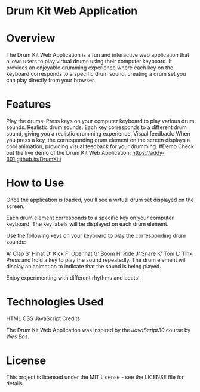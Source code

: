 # Drum Kit Web Application

# Overview
The Drum Kit Web Application is a fun and interactive web application that allows users to play virtual drums using their computer keyboard. It provides an enjoyable drumming experience where each key on the keyboard corresponds to a specific drum sound, creating a drum set you can play directly from your browser.

# Features
Play the drums: Press keys on your computer keyboard to play various drum sounds.
Realistic drum sounds: Each key corresponds to a different drum sound, giving you a realistic drumming experience.
Visual feedback: When you press a key, the corresponding drum element on the screen displays a cool animation, providing visual feedback for your drumming.
#Demo
Check out the live demo of the Drum Kit Web Application: https://addy-301.github.io/DrumKit/

# How to Use
Once the application is loaded, you'll see a virtual drum set displayed on the screen.

Each drum element corresponds to a specific key on your computer keyboard. The key labels will be displayed on each drum element.

Use the following keys on your keyboard to play the corresponding drum sounds:

A: Clap
S: Hihat
D: Kick
F: Openhat
G: Boom
H: Ride
J: Snare
K: Tom
L: Tink
Press and hold a key to play the sound repeatedly. The drum element will display an animation to indicate that the sound is being played.

Enjoy experimenting with different rhythms and beats!

# Technologies Used
HTML
CSS
JavaScript
Credits

The Drum Kit Web Application was inspired by the *JavaScript30* course by *Wes Bos*.

# License
This project is licensed under the MIT License - see the LICENSE file for details.
